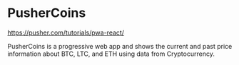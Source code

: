 # PusherCoins

https://pusher.com/tutorials/pwa-react/

PusherCoins is a progressive web app and shows the current and past price information about BTC, LTC, and ETH using data from Cryptocurrency.
